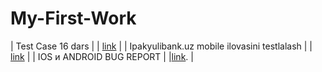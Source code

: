 # My-First-Work
| Test Case 16 dars |  | [link](https://docs.google.com/spreadsheets/d/1OAVv5ikaRa_4e_keOS6CjvWkBmtXd8nj/edit?usp=sharing&ouid=107468525838661515010&rtpof=true&sd=true) |
| Ipakyulibank.uz mobile ilovasini testlalash | | [link](https://docs.google.com/spreadsheets/d/1-wSeON9_FuW-LM8ntB5Dxj73QrnIxgW1/edit?usp=sharing&ouid=107468525838661515010&rtpof=true&sd=true) |
| IOS и ANDROID BUG REPORT | |[link](https://docs.google.com/spreadsheets/d/14tbTyqaimLvukeUJVVe2E2y6aBy8XUCr/edit?usp=sharing&ouid=107468525838661515010&rtpof=true&sd=true). |
